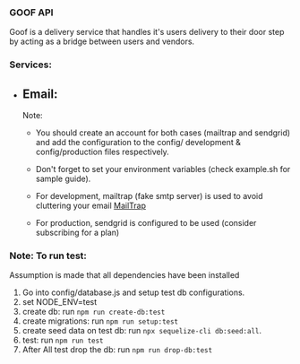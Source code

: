 ### **GOOF API**
Goof is a delivery service that handles it's users delivery to their door step by acting as a bridge between users and vendors.

### Services:
 - ## Email:
    Note: 
      - You should create an account for both cases (mailtrap and sendgrid) and add the configuration to the config/ development & config/production files respectively.
      - Don't forget to set your environment variables (check example.sh for sample guide).

    - For development, mailtrap (fake smtp server) is used to avoid cluttering your email [MailTrap](https://mailtrap.io)
    - For production, sendgrid is configured to be used (consider subscribing for a plan)


### Note: To run test:

Assumption is made that all dependencies have been installed

1. Go into config/database.js and setup test db configurations.
2. set NODE_ENV=test
3. create db: run `npm run create-db:test`
4. create migrations: run `npm run setup:test`
5. create seed data on test db: run `npx sequelize-cli db:seed:all`.
6. test: run `npm run test`
7. After All test drop the db: run `npm run drop-db:test`